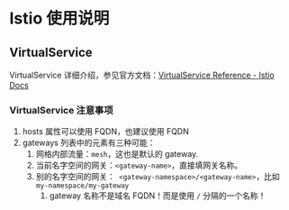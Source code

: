# Istio 使用说明


## VirtualService

VirtualService 详细介绍，参见官方文档：[VirtualService Reference - Istio Docs](https://istio.io/latest/docs/reference/config/networking/virtual-service)

### VirtualService 注意事项

1. hosts 属性可以使用 FQDN，也建议使用 FQDN
2. gateways 列表中的元素有三种可能：
   1. 网格内部流量：`mesh`，这也是默认的 gateway.
   1. 当前名字空间的网关：`<gateway-name>`，直接填网关名称。
   1. 别的名字空间的网关：` <gateway-namespace>/<gateway-name>`，比如 `my-namespace/my-gateway`
      1. gateway 名称不是域名 FQDN！而是使用 `/` 分隔的一个名称！

